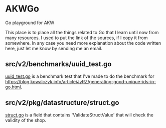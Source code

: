 # AKWGo
Go playground for AKW

This place is to place all the things related to Go that I learn until now from many resources. I used to put the link of the sources, if I copy it from somewhere. In any case you need more explanation about the code written here, just let me know by sending me an email.

## src/v2/benchmarks/uuid_test.go
<a href="https://github.com/akwdhit/AKWGo/tree/master/src/v2/benchmarks">uuid_test.go</a> is a benchmark test that I've made to do the benchmark for https://blog.kowalczyk.info/article/JyRZ/generating-good-unique-ids-in-go.html.

## src/v2/pkg/datastructure/struct.go
<a href="https://github.com/akwdhit/AKWGo/tree/master/src/v2/pkg/datastructure">struct.go</a> is a field that contains 'ValidateStructValue' that will check the validity of the shop.

